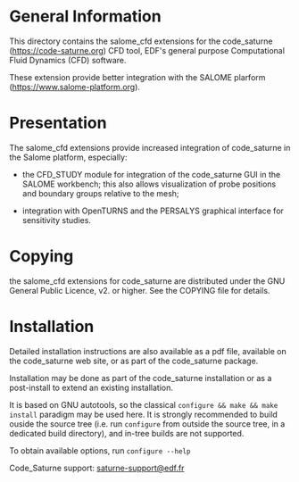 General Information
===================

This directory contains the salome_cfd extensions for the
code_saturne (https://code-saturne.org) CFD tool,
EDF's general purpose Computational Fluid Dynamics (CFD) software.

These extension provide better integration with the SALOME plarform
(https://www.salome-platform.org).

Presentation
============

The salome_cfd extensions provide increased integration of code_saturne
in the Salome platform, especially:

* the CFD_STUDY module for integration of the code_saturne GUI in the SALOME
  workbench; this also allows visualization of probe positions and boundary
  groups relative to the mesh;

* integration with OpenTURNS and the PERSALYS graphical interface for
  sensitivity studies.

Copying
=======

the salome_cfd extensions for code_saturne are distributed under the GNU
General Public Licence, v2. or higher. See the COPYING file for details.

Installation
============

Detailed installation instructions are also available as a pdf file,
available on the code_saturne web site, or as part of the
code_saturne package.

Installation may be done as part of the code_saturne installation or
as a post-install to extend an existing installation.

It is based on GNU autotools, so the classical
`configure && make && make install` paradigm may be used here.
It is strongly recommended to build ouside the source tree (i.e. run
`configure` from outside the source tree, in a dedicated build directory),
and in-tree builds are not supported.

To obtain available options, run `configure --help`

Code_Saturne support: saturne-support@edf.fr
